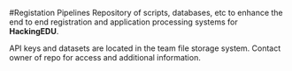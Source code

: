 #Registation Pipelines
Repository of scripts, databases, etc to enhance the end to end registration and application processing systems for __HackingEDU__.

API keys and datasets are located in the team file storage system. Contact owner of repo for access and additional information.